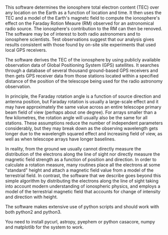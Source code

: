 This software determines the ionosphere total electron content (TEC) over any 
location on the Earth as a function of location and time. It then
uses the TEC and a model of the Earth's magnetc field to compute the 
ionosphere's effect on the Faraday Rotion Meaure (RM) observed for an
astronomical radio source. The ionosphere's contribution to the RM can
then be renoved.  The software may be of interest to both radio astronomers 
and to ionosphere scientists. Test observations suggest that our analysis 
gives results consistent with those found by on-site site experiments that 
used local GPS receivers. 

The software derives the TEC of the ionosphere by using publicly available 
observation data of Global Positioning System (GPS) satellites. It
searches through a database of several thousand ground-based GPS receivers and
then gets GPS receiver data from those stations located within a specified 
distance of the position of the telescope being used for the radio 
astronomy observation.

In principle, the Faraday rotation angle is a function of source
direction and antenna position, but Faraday rotation is usually 
a large-scale effect and it may have approximately the same value across 
an entire telescope primary beam field of view (perhaps about one degree). 
For arrays smaller than a few kilometres, the rotation angle will usually
also be the same for all stations. These assumptions reduce the number of 
independent parameters considerably, but they may  break down as the observing 
 wavelength gets longer due to the wavelength squared effect and increasing 
field of view, as well as when telescope arrays have longer baselines.

In reality, from the ground we usually cannot directly measure the 
distribution of the electrons along the line of sight nor directly measure 
the magnetic field strength as a function of position and direction. 
In order to calculate a rotation measure, many routines place all the electrons
at some "standard" height and attach a magnetic field value from a model of the
terrestrial field. In contrast, the software that we describe goes beyond
this simple algorithm by distributing the electrons along the line of sight
taking into account modern understanding of ionospheric physics, and employs a
model of the terrestrial magnetic field that accounts for change of intensity
and direction with height.

The software makes extensive use of python scripts and should work with both
python2 and python3.

You need to install pycurl, astropy, pyephem or python casacore, numpy and matplotlib for the system to work.
